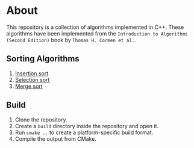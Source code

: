 # About
This repository is a collection of algorithms implemented in C++. These algorithms have been implemented from the `Introduction to Algorithms (Second Edition)` book by `Thomas H. Cormen et al.`.

## Sorting Algorithms
1. [Insertion sort](https://github.com/yannidd/introduction-to-algorithms-in-cpp/blob/master/sorting/insertion_sort.cc)
1. [Selection sort](https://github.com/yannidd/introduction-to-algorithms-in-cpp/blob/master/sorting/selection_sort.cc)
1. [Merge sort](https://github.com/yannidd/introduction-to-algorithms-in-cpp/blob/master/sorting/merge_sort.cc)

## Build
1. Clone the repository.
1. Create a `build` directory inside the repository and open it.
1. Run `cmake ..` to create a platform-specific build format.
1. Compile the output from CMake.